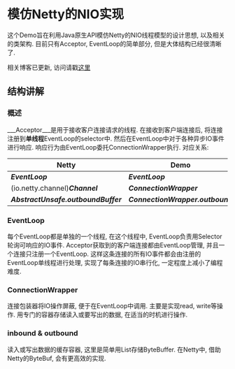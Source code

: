 # 模仿Netty的NIO实现
这个Demo旨在利用Java原生API模仿Netty的NIO线程模型的设计思想, 以及相关的类架构. 目前只有Acceptor, EventLoop的简单部分, 但是大体结构已经很清晰了.

相关博客已更新, 访问请戳[这里](http://blog.gotz9.cn/archives/)

## 结构讲解
### 概述
___Acceptor___是用于接收客户连接请求的线程. 在接收到客户端连接后, 将连接注册到**单线程**EventLoop的selector中. 然后在EventLoop中对于各种异步IO事件进行响应. 响应行为由EventLoop委托ConnectionWrapper执行.
对应关系:

| Netty | Demo |
| ----- | ---- |
| ___EventLoop___ | ___EventLoop___ |
| (io.netty.channel)___Channel___ | ___ConnectionWrapper___ |
| ___AbstractUnsafe.outboundBuffer___ | ___ConnectionWrapper.outbound___ |

### EventLoop
每个EventLoop都是单独的一个线程, 在这个线程中, EventLoop负责用Selector轮询可响应的IO事件. Acceptor获取到的客户端连接都由EventLoop管理, 并且一个连接只注册一个EventLoop. 这样这条连接的所有IO事件都会由注册的EventLoop单线程进行处理, 实现了每条连接的IO串行化, 一定程度上减小了编程难度.
### ConnectionWrapper
连接包装器将IO操作屏蔽, 便于在EventLoop中调用. 主要是实现read, write等操作. 用专门的容器存储读入或要写出的数据, 在适当的时机进行操作.
### inbound & outbound
读入或写出数据的缓存容器, 这里是简单用List存储ByteBuffer. 在Netty中, 借助Netty的ByteBuf, 会有更高效的实现.
